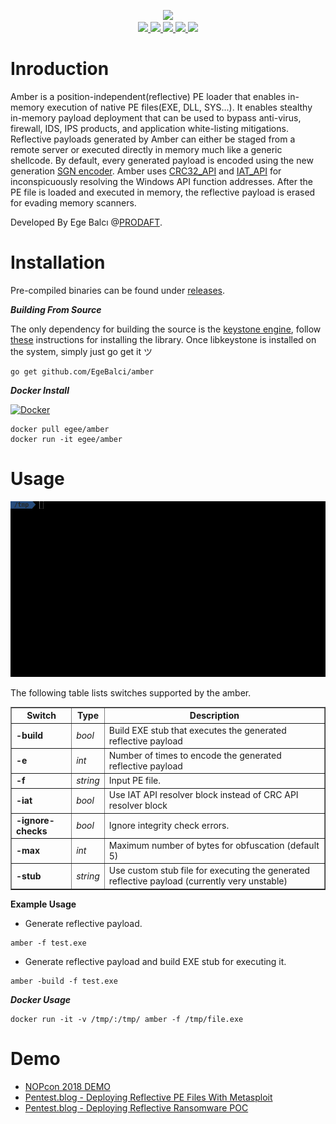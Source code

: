 
<p align="center">
  <img src="https://github.com/EgeBalci/amber/raw/master/img/banner.png">
  <br/>
  <a href="https://github.com/EgeBalci/amber">
    <img src="https://img.shields.io/badge/version-3.0.0-green.svg?style=flat-square">
  </a>
  <a href="https://goreportcard.com/report/github.com/egebalci/amber">
    <img src="https://goreportcard.com/badge/github.com/egebalci/amber?style=flat-square">
  </a>
  <a href="https://github.com/EgeBalci/amber/issues">
    <img src="https://img.shields.io/github/issues/egebalci/amber?style=flat-square&color=red">
  </a>
  <a href="https://raw.githubusercontent.com/EgeBalci/sgn/master/LICENSE">
    <img src="https://img.shields.io/github/license/egebalci/amber.svg?style=flat-square">
  </a>
  <a href="https://twitter.com/egeblc">
    <img src="https://img.shields.io/badge/twitter-@egeblc-55acee.svg?style=flat-square">
  </a>
</p>

# Inroduction

Amber is a position-independent(reflective) PE loader that enables in-memory execution of native PE files(EXE, DLL, SYS...). It enables stealthy in-memory payload deployment that can be used to bypass anti-virus, firewall, IDS, IPS products, and application white-listing mitigations. Reflective payloads generated by Amber can either be staged from a remote server or executed directly in memory much like a generic shellcode. By default, every generated payload is encoded using the new generation [SGN encoder](https://github.com/EgeBalci/sgn). Amber uses [CRC32_API](https://github.com/EgeBalci/crc32_api) and [IAT_API](https://github.com/EgeBalci/iat_api) for inconspicuously resolving the Windows API function addresses. After the PE file is loaded and executed in memory, the reflective payload is erased for evading memory scanners. 

Developed By Ege Balcı @[PRODAFT](https://prodaft.com).

# Installation

Pre-compiled binaries can be found under [releases](https://github.com/EgeBalci/amber/releases).

***Building From Source***

The only dependency for building the source is the [keystone engine](https://github.com/keystone-engine/keystone), follow [these](https://github.com/keystone-engine/keystone/blob/master/docs/COMPILE.md) instructions for installing the library. Once libkeystone is installed on the system, simply just go get it ツ

```
go get github.com/EgeBalci/amber
```

***Docker Install***

[![Docker](http://dockeri.co/image/egee/amber)](https://hub.docker.com/r/egee/amber/)

```
docker pull egee/amber
docker run -it egee/amber
```

# Usage

<p align="center">
  <img src="https://github.com/EgeBalci/amber/raw/master/img/usage.gif">
</p>

The following table lists switches supported by the amber.

<table border="1">
  <tr>
    <th>Switch</th>
    <th>Type</th>
    <th>Description</th>
  </tr>
  
  <tr>
    <td><strong>-build</strong></td>
    <td><var>bool</var></td>
    <td>Build EXE stub that executes the generated reflective payload</td>
  </tr>

  <tr>
    <td><strong>-e</strong></td>
    <td><var>int</var></td>
    <td>Number of times to encode the generated reflective payload</td>
  </tr> 

  <tr>
    <td><strong>-f</strong></td>
    <td><var>string</var></td>
    <td>Input PE file.</td>
  </tr>
  
  <tr>
    <td><strong>-iat</strong></td>
    <td><var>bool</var></td>
    <td>Use IAT API resolver block instead of CRC API resolver block</td>
  </tr>
  
   <tr>
    <td><strong>-ignore-checks</strong></td>
    <td><var>bool</var></td>
    <td>Ignore integrity check errors.</td>
  </tr>
  
  <tr>
    <td><strong>-max</strong></td>
    <td><var>int</var></td>
    <td>Maximum number of bytes for obfuscation (default 5)</td>
  </tr>  

  <tr>
    <td><strong>-stub</strong></td>
    <td><var>string</var></td>
    <td>Use custom stub file for executing the generated reflective payload (currently very unstable)</td>
  </tr>  
  
</table>


**Example Usage**

- Generate reflective payload.
```
amber -f test.exe
```
- Generate reflective payload and build EXE stub for executing it.
```
amber -build -f test.exe
``` 

***Docker Usage***
```
docker run -it -v /tmp/:/tmp/ amber -f /tmp/file.exe
```

# Demo

- [NOPcon 2018 DEMO](https://www.youtube.com/watch?v=lCPdKSH6RMc)
- [Pentest.blog - Deploying Reflective PE Files With Metasploit](https://www.youtube.com/watch?v=3en0ftnjEpE)
- [Pentest.blog - Deploying Reflective Ransomware POC](https://www.youtube.com/watch?v=JVv_spX6D4U)